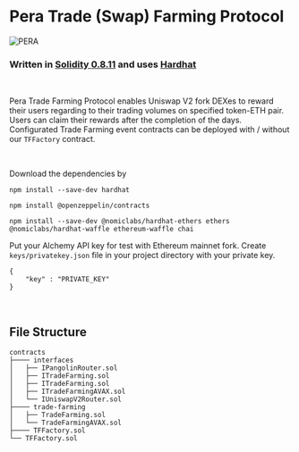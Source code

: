 # Pera Trade (Swap) Farming Protocol

![PERA](https://pera.finance/img/icons/logo.png)

### Written in [Solidity 0.8.11](https://docs.soliditylang.org/en/v0.8.11/) and uses [Hardhat](https://hardhat.org/)

<br/>

Pera Trade Farming Protocol enables Uniswap V2 fork DEXes to reward their users regarding to their trading volumes on specified token-ETH pair. Users can claim their rewards after the completion of the days. Configurated Trade Farming event contracts can be deployed with / without our ```TFFactory``` contract.

<br/>


Download the dependencies by
<br/>

```
npm install --save-dev hardhat
```

```
npm install @openzeppelin/contracts
```

```
npm install --save-dev @nomiclabs/hardhat-ethers ethers @nomiclabs/hardhat-waffle ethereum-waffle chai
```

Put your Alchemy API key for test with Ethereum mainnet fork.
Create ```keys/privatekey.json```  file in your project directory with your private key.

```
{
    "key" : "PRIVATE_KEY"
}
```

<br/>

## File Structure

```
contracts
├──── interfaces
│   ├── IPangolinRouter.sol
│   ├── ITradeFarming.sol
│   ├── ITradeFarming.sol
│   ├── ITradeFarmingAVAX.sol
│   └── IUniswapV2Router.sol
├──── trade-farming
│   ├── TradeFarming.sol
│   └── TradeFarmingAVAX.sol
├──── TFFactory.sol
└── TFFactory.sol

```